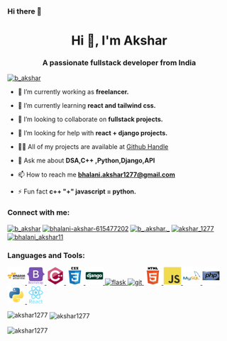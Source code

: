 ### Hi there 👋


<h1 align="center">Hi 👋, I'm Akshar</h1>
<h3 align="center">A passionate fullstack developer from India</h3>

<p align="left"> <a href="https://twitter.com/b_akshar" target="blank"><img src="https://img.shields.io/twitter/follow/b_akshar?logo=twitter&style=for-the-badge" alt="b_akshar" /></a> </p>

- 🔭 I’m currently working as **freelancer.**

- 🌱 I’m currently learning **react and tailwind css.**

- 👯 I’m looking to collaborate on **fullstack projects.**

- 🤝 I’m looking for help with **react + django projects.**

- 👨‍💻 All of my projects are available at <a href="https://github.com/akshar1277">Github Handle</a>

- 💬 Ask me about **DSA,C++ ,Python,Django,API**

- 📫 How to reach me **bhalani.akshar1277@gmail.com**

- ⚡ Fun fact **c++ "+" javascript = python.**

<h3 align="left">Connect with me:</h3>
<p align="left">
<a href="https://twitter.com/b_akshar" target="blank"><img align="center" src="https://raw.githubusercontent.com/rahuldkjain/github-profile-readme-generator/master/src/images/icons/Social/twitter.svg" alt="b_akshar" height="30" width="40" /></a>
<a href="https://linkedin.com/in/bhalani-akshar-615477202" target="blank"><img align="center" src="https://raw.githubusercontent.com/rahuldkjain/github-profile-readme-generator/master/src/images/icons/Social/linked-in-alt.svg" alt="bhalani-akshar-615477202" height="30" width="40" /></a>
<a href="https://instagram.com/b_.akshar._" target="blank"><img align="center" src="https://raw.githubusercontent.com/rahuldkjain/github-profile-readme-generator/master/src/images/icons/Social/instagram.svg" alt="b_.akshar._" height="30" width="40" /></a>
<a href="https://www.codechef.com/users/akshar_1277" target="blank"><img align="center" src="https://cdn.jsdelivr.net/npm/simple-icons@3.1.0/icons/codechef.svg" alt="akshar_1277" height="30" width="40" /></a>
<a href="https://www.hackerrank.com/bhalani_akshar11" target="blank"><img align="center" src="https://raw.githubusercontent.com/rahuldkjain/github-profile-readme-generator/master/src/images/icons/Social/hackerrank.svg" alt="bhalani_akshar11" height="30" width="40" /></a>
</p>

<h3 align="left">Languages and Tools:</h3>
<p align="left"> <a href="https://aws.amazon.com" target="_blank" rel="noreferrer"> <img src="https://raw.githubusercontent.com/devicons/devicon/master/icons/amazonwebservices/amazonwebservices-original-wordmark.svg" alt="aws" width="40" height="40"/> </a> <a href="https://getbootstrap.com" target="_blank" rel="noreferrer"> <img src="https://raw.githubusercontent.com/devicons/devicon/master/icons/bootstrap/bootstrap-plain-wordmark.svg" alt="bootstrap" width="40" height="40"/> </a> <a href="https://www.w3schools.com/cpp/" target="_blank" rel="noreferrer"> <img src="https://raw.githubusercontent.com/devicons/devicon/master/icons/cplusplus/cplusplus-original.svg" alt="cplusplus" width="40" height="40"/> </a> <a href="https://www.w3schools.com/css/" target="_blank" rel="noreferrer"> <img src="https://raw.githubusercontent.com/devicons/devicon/master/icons/css3/css3-original-wordmark.svg" alt="css3" width="40" height="40"/> </a> <a href="https://www.djangoproject.com/" target="_blank" rel="noreferrer"> <img src="https://raw.githubusercontent.com/devicons/devicon/master/icons/django/django-original.svg" alt="django" width="40" height="40"/> </a> <a href="https://flask.palletsprojects.com/" target="_blank" rel="noreferrer"> <img src="https://www.vectorlogo.zone/logos/pocoo_flask/pocoo_flask-icon.svg" alt="flask" width="40" height="40"/> </a> <a href="https://git-scm.com/" target="_blank" rel="noreferrer"> <img src="https://www.vectorlogo.zone/logos/git-scm/git-scm-icon.svg" alt="git" width="40" height="40"/> </a> <a href="https://www.w3.org/html/" target="_blank" rel="noreferrer"> <img src="https://raw.githubusercontent.com/devicons/devicon/master/icons/html5/html5-original-wordmark.svg" alt="html5" width="40" height="40"/> </a> <a href="https://developer.mozilla.org/en-US/docs/Web/JavaScript" target="_blank" rel="noreferrer"> <img src="https://raw.githubusercontent.com/devicons/devicon/master/icons/javascript/javascript-original.svg" alt="javascript" width="40" height="40"/> </a> <a href="https://www.mysql.com/" target="_blank" rel="noreferrer"> <img src="https://raw.githubusercontent.com/devicons/devicon/master/icons/mysql/mysql-original-wordmark.svg" alt="mysql" width="40" height="40"/> </a> <a href="https://www.php.net" target="_blank" rel="noreferrer"> <img src="https://raw.githubusercontent.com/devicons/devicon/master/icons/php/php-original.svg" alt="php" width="40" height="40"/> </a> <a href="https://www.python.org" target="_blank" rel="noreferrer"> <img src="https://raw.githubusercontent.com/devicons/devicon/master/icons/python/python-original.svg" alt="python" width="40" height="40"/> </a> <a href="https://reactjs.org/" target="_blank" rel="noreferrer"> <img src="https://raw.githubusercontent.com/devicons/devicon/master/icons/react/react-original-wordmark.svg" alt="react" width="40" height="40"/> </a> </p>

<p><img align="left" src="https://github-readme-stats.vercel.app/api/top-langs?username=akshar1277&show_icons=true&locale=en&layout=compact" alt="akshar1277" /></p>

<p>&nbsp;<img align="center" src="https://github-readme-stats.vercel.app/api?username=akshar1277&show_icons=true&locale=en" alt="akshar1277" /></p>

<p><img align="center" src="https://github-readme-streak-stats.herokuapp.com/?user=akshar1277&" alt="akshar1277" /></p>

